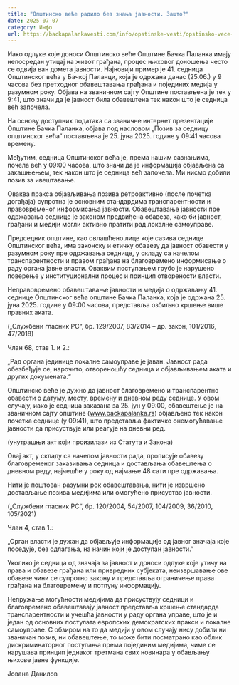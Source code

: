 ```yaml
---
title: "Општинско веће радило без знања јавности. Зашто?"
date: 2025-07-07
category: Инфо
url: https://backapalankavesti.com/info/opstinske-vesti/opstinsko-vece-radilo-bez-znanja-javnosti-zasto/
---
```


Иако одлуке које доноси Општинско веће Општине Бачка Паланка имају непосредан утицај на живот грађана, процес њиховог доношења често се одвија ван домета јавности. Најновији пример је 41. седница Општинског већа у Бачкој Паланци, која је одржана данас (25.06.) у 9 часова без претходног обавештавања грађана и појединих медија у разумном року. Објава на званичном сајту Општине постављена је тек у 9:41, што значи да је јавност била обавештена тек након што је седница већ започела.

На основу доступних података са званичне интернет презентације Општине Бачка Паланка, објава под насловом „Позив за седницу општинског већа“ постављена је 25. јуна 2025. године у 09:41 часова времену.

Међутим, седница Општинског већа је, према нашим сазнањима, почела већ у 09:00 часова, што значи да је информација објављена са закашњењем, тек након што је седница већ започела. Ми нисмо добили позив за ивештавање.

Оваква пракса објављивања позива ретроактивно (после почетка догађаја) супротна је основним стандардима транспарентности и правовременог информисања јавности. Обавештавање јавности пре одржавања седнице је законом предвиђена обавеза, како би јавност, грађани и медији могли активно пратити рад локалне самоуправе.

Председник општине, као овлашћено лице које сазива седнице Општинског већа, има законску и етичку обавезу да јавност обавести у разумном року пре одржавања седнице, у складу са начелом транспарентности и правом грађана на благовремено информисање о раду органа јавне власти. Оваквим поступањем грубо је нарушено поверење у институционални процес и принцип отворености власти.

Неправовремено обавештавање јавности и медија о одржавању 41. седнице Општинског већа општине Бачка Паланка, која је одржана 25. јуна 2025. године у 09:00 часова, представља озбиљно кршење више правних аката.

(„Службени гласник РС“, бр. 129/2007, 83/2014 – др. закон, 101/2016, 47/2018)

Члан 68, став 1. и 2.:

„Рад органа јединице локалне самоуправе је јаван. Јавност рада обезбеђује се, нарочито, отвореношћу седница и објављивањем аката и других докумената.“

Општинско веће је дужно да јавност благовремено и транспарентно обавести о датуму, месту, времену и дневном реду седнице. У овом случају, иако је седница заказана за 25. јун у 09:00, обавештење је на званичном сајту општине (www.backapalanka.rs) објављено тек након почетка седнице (у 09:41), што представља фактичко онемогућавање јавности да присуствује или реагује на дневни ред.

(унутрашњи акт који произилази из Статута и Закона)

Овај акт, у складу са начелом јавности рада, прописује обавезу благовременог заказивања седница и достављања обавештења о дневном реду, најчешће у року од најмање 48 сати пре одржавања.

Нити је поштован разумни рок обавештавања, нити је извршено достављање позива медијима или омогућено присуство јавности.

(„Службени гласник РС“, бр. 120/2004, 54/2007, 104/2009, 36/2010, 105/2021)

Члан 4, став 1.:

„Орган власти је дужан да објављује информације од јавног значаја које поседује, без одлагања, на начин који је доступан јавности.”

Уколико је седница од значаја за јавност и доноси одлуке које утичу на права и обавезе грађана или привредних субјеката, неизвршавање ове обавезе чини се супротно закону и представља ограничење права грађана на благовремену и потпуну информацију.

Непружање могућности медијима да присуствују седници и благовремено обавештавају јавност представља кршење стандарда транспарентности и учешћа јавности у раду органа управе, што је и један од основних постулата европских демократских пракси и локалне самоуправе. С обзиром на то да медији у овом случају нису добили ни званичан позив, ни обавештење, то може бити посматрано као облик дискриминаторног поступања према појединим медијима, чиме се нарушава принцип једнаког третмана свих новинара у обављању њихове јавне функције.

Јована Данилов
